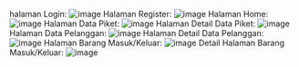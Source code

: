 halaman Login:
![image](https://github.com/user-attachments/assets/9fc4dd31-d6a2-494c-aac3-e3aa462423e8)
Halaman Register:
![image](https://github.com/user-attachments/assets/27ef4d23-c9a1-498b-a49c-1722c997f020)
Halaman Home:
![image](https://github.com/user-attachments/assets/4164859e-3a91-46cd-aca3-ead042622b77)
Halaman Data Piket:
![image](https://github.com/user-attachments/assets/4e2d1552-fc84-4b25-aaae-758c3510063c)
Halaman Detail Data Piket:
![image](https://github.com/user-attachments/assets/433387f4-3203-47ba-bc7f-24852007e136)
Halaman Data Pelanggan:
![image](https://github.com/user-attachments/assets/3dd37001-03a9-4fa3-bff1-9d8d45a49aea)
Halaman Detail Data Pelanggan:
![image](https://github.com/user-attachments/assets/bf267cd5-c259-433c-b951-1912df0357b6)
Halaman Barang Masuk/Keluar:
![image](https://github.com/user-attachments/assets/02124c4b-befd-48f7-b481-a5dfd40f2bc5)
Detail Halaman Barang Masuk/Keluar:
![image](https://github.com/user-attachments/assets/93d69265-e6e5-42cc-9615-d46fc53d4f11)
